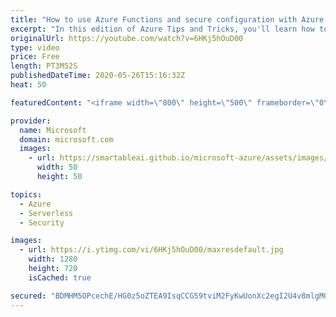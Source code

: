 ```yaml
---
title: "How to use Azure Functions and secure configuration with Azure Key Vault | Azure Tips and Tricks"
excerpt: "In this edition of Azure Tips and Tricks, you'll learn how to use secure configuration for Azure Functions with Azure Key Vault.  For more tips and tricks, visit: https://aka.ms/azuretipsandtricks   Get started with 12 months of free services and $200 USD in credit. Create your free account today with"
originalUrl: https://youtube.com/watch?v=6HKj5hOuD00
type: video
price: Free
length: PT3M52S
publishedDateTime: 2020-05-26T15:16:32Z
heat: 50

featuredContent: "<iframe width=\"800\" height=\"500\" frameborder=\"0\" src=\"https://www.youtube.com/embed/6HKj5hOuD00\" allow=\"accelerometer; autoplay; encrypted-media; gyroscope; picture-in-picture\" allowfullscreen></iframe>"

provider:
  name: Microsoft
  domain: microsoft.com
  images:
    - url: https://smartableai.github.io/microsoft-azure/assets/images/organizations/microsoft.com-50x50.jpg
      width: 50
      height: 50

topics:
  - Azure
  - Serverless
  - Security

images:
  - url: https://i.ytimg.com/vi/6HKj5hOuD00/maxresdefault.jpg
    width: 1280
    height: 720
    isCached: true

secured: "BDMHM5OPcechE/HG0z5oZTEA9IsqCCG59tviM2FyKwUonXc2egI2U4v8mlgMO1zfpQTb64L0uqCtWlqp6AzPFcQbmJnmAMVDsk20wvUhpywqB8mpmetFIs8T6/DeDnIx8sVZW+c6s+xptxpM3rwa2i2Rnfmt/j6PkdXhnngleRemjDWyrHyYdxBds+iNNfSwtrmU6E2fRsHExz/2zYtEjQBT3ri0vjsG/YTGsCtQ321WJIcxYlAwiey1RZj20psGIsAiEZpQzPrFhfzWBfGHvYTM+WRqR6vc8tNK23vUTcwfGPOzeGlDsIdQzXHb7n8yOAiUB+qDfzBN4BDiTD9zl+TYL/ms9aiPmCtd9UzwsRWmFjNp8QWM+h42ja0T2VHFcJJpxae+VoQF5w7gML2Br7ldIsVv7iI034eSj1m5CBs=;Qy/i6UYXvautEYNxPEgMlA=="
---
```


